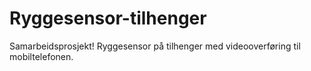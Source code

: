 # Ryggesensor-tilhenger
Samarbeidsprosjekt! Ryggesensor på tilhenger med videooverføring til mobiltelefonen.
